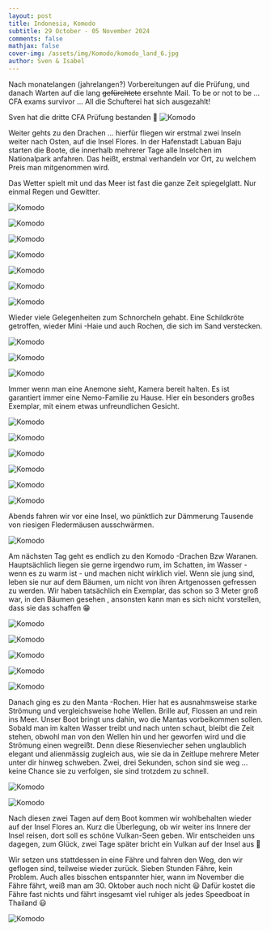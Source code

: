 ```yaml
---
layout: post
title: Indonesia, Komodo
subtitle: 29 October - 05 November 2024
comments: false
mathjax: false
cover-img: /assets/img/Komodo/komodo_land_6.jpg
author: Sven & Isabel
---
```


Nach monatelangen (jahrelangen?) Vorbereitungen auf die Prüfung, und danach Warten auf die lang  ~~gefürchtete~~ ersehnte Mail. To be or not to be ... CFA exams survivor ...
All die Schufterei hat sich ausgezahlt!

Sven hat die dritte CFA Prüfung bestanden 🙌 
![Komodo](/assets/img/Komodo/cfa_pass.jpg)


Weiter gehts zu den Drachen … hierfür fliegen wir erstmal zwei Inseln weiter nach Osten, auf die Insel Flores. 
In der Hafenstadt Labuan Baju starten die Boote, die innerhalb mehrerer Tage alle Inselchen im Nationalpark anfahren. 
Das heißt, erstmal verhandeln vor Ort, zu welchem Preis man mitgenommen wird.

Das Wetter spielt mit und das Meer ist fast die ganze Zeit spiegelglatt. Nur einmal Regen und Gewitter.

![Komodo](/assets/img/Komodo/komodo_land_1.jpg)

![Komodo](/assets/img/Komodo/komodo_land_2.jpg)

![Komodo](/assets/img/Komodo/komodo_land_3.jpg)

![Komodo](/assets/img/Komodo/komodo_land_5.jpg)

![Komodo](/assets/img/Komodo/komodo_land_6.jpg)

![Komodo](/assets/img/Komodo/komodo_land_7.jpg)

![Komodo](/assets/img/Komodo/komodo_land_8.jpg)

Wieder viele Gelegenheiten zum Schnorcheln gehabt. Eine Schildkröte getroffen, wieder Mini -Haie und auch Rochen, die sich im Sand verstecken.

![Komodo](/assets/img/Komodo/komodo_underwater_turtle_1.jpg)

![Komodo](/assets/img/Komodo/komodo_underwater_turtle_2.jpg)

![Komodo](/assets/img/Komodo/komdo_underwater_small_ray.JPG)


Immer wenn man eine Anemone sieht, Kamera bereit halten. Es ist garantiert immer eine Nemo-Familie zu Hause. Hier ein besonders großes Exemplar, mit einem etwas unfreundlichen Gesicht.

![Komodo](/assets/img/Komodo/komodo_underwater_5.JPG)

![Komodo](/assets/img/Komodo/komodo_underwater_6.JPG)

![Komodo](/assets/img/Komodo/komodo_underwater_1.JPG)

![Komodo](/assets/img/Komodo/komodo_underwater_2.JPG)

![Komodo](/assets/img/Komodo/komodo_underwater_3.JPG)

![Komodo](/assets/img/Komodo/komodo_underwater_4.JPG)

Abends fahren wir vor eine Insel, wo pünktlich zur Dämmerung Tausende von riesigen Fledermäusen ausschwärmen.

![Komodo](/assets/img/Komodo/komodo_land_bats.jpg)

Am nächsten Tag geht es endlich zu den Komodo -Drachen Bzw Waranen. Hauptsächlich liegen sie gerne irgendwo rum, im Schatten, im Wasser -wenn es zu warm ist - und machen nicht wirklich viel.
Wenn sie jung sind, leben sie nur auf dem Bäumen, um nicht von ihren Artgenossen gefressen zu werden. Wir haben tatsächlich ein Exemplar, das schon so 3 Meter groß war, in den Bäumen gesehen , ansonsten kann man es sich nicht vorstellen, dass sie das schaffen 😁

![Komodo](/assets/img/Komodo/komodo_dragon_1.jpg)

![Komodo](/assets/img/Komodo/komodo_land_4.jpg)

![Komodo](/assets/img/Komodo/komodo_dragon_2.jpg)

![Komodo](/assets/img/Komodo/komodo_dragon_3.jpg)

![Komodo](/assets/img/Komodo/komodo_dragon_4.jpg)

Danach ging es zu den Manta -Rochen. Hier hat es ausnahmsweise starke Strömung und vergleichsweise hohe Wellen. Brille auf, Flossen an und rein ins Meer. Unser Boot bringt uns dahin, wo die Mantas vorbeikommen sollen. Sobald man im kalten Wasser treibt und nach unten schaut, bleibt die Zeit stehen, obwohl man von den Wellen hin und her geworfen wird und die Strömung einen wegreißt. Denn diese Riesenviecher sehen unglaublich elegant und alienmässig zugleich aus, wie sie da in Zeitlupe mehrere Meter unter dir hinweg schweben. Zwei, drei Sekunden, schon sind sie weg … keine Chance sie zu verfolgen, sie sind trotzdem zu schnell.

![Komodo](/assets/img/Komodo/komodo_underwater_manta_1.jpg)

![Komodo](/assets/img/Komodo/komodo_underwater_manta_2.jpg)

Nach diesen zwei Tagen auf dem Boot kommen wir wohlbehalten wieder auf der Insel Flores an. Kurz die Überlegung, ob wir weiter ins Innere der Insel reisen, dort soll es schöne Vulkan-Seen geben. Wir entscheiden uns dagegen, zum Glück, zwei Tage später bricht ein Vulkan auf der Insel aus 🙈

Wir setzen uns stattdessen in eine Fähre und fahren den Weg, den wir geflogen sind, teilweise wieder zurück. Sieben Stunden Fähre, kein Problem. Auch alles bisschen entspannter hier, wann im November die Fähre fährt, weiß man am 30. Oktober auch noch nicht 😃 Dafür kostet die Fähre fast nichts und fährt insgesamt viel ruhiger als jedes Speedboat in Thailand 😃

![Komodo](/assets/img/Komodo/komodo_land_9.jpg)

